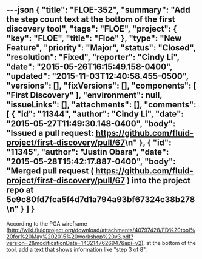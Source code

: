 ---json
{
  "title": "FLOE-352",
  "summary": "Add the step count text at the bottom of the first discovery tool",
  "tags": "FLOE",
  "project": {
    "key": "FLOE",
    "title": "Floe"
  },
  "type": "New Feature",
  "priority": "Major",
  "status": "Closed",
  "resolution": "Fixed",
  "reporter": "Cindy Li",
  "date": "2015-05-26T16:15:49.158-0400",
  "updated": "2015-11-03T12:40:58.455-0500",
  "versions": [],
  "fixVersions": [],
  "components": [
    "First Discovery"
  ],
  "environment": null,
  "issueLinks": [],
  "attachments": [],
  "comments": [
    {
      "id": "11344",
      "author": "Cindy Li",
      "date": "2015-05-27T11:49:30.148-0400",
      "body": "Issued a pull request: <https://github.com/fluid-project/first-discovery/pull/67>\n"
    },
    {
      "id": "11345",
      "author": "Justin Obara",
      "date": "2015-05-28T15:42:17.887-0400",
      "body": "Merged pull request ( <https://github.com/fluid-project/first-discovery/pull/67> ) into the project repo at 5e9c80fd7fca5f4d7d1a794a93bf67324c38b278\n"
    }
  ]
}
---
According to the PGA wireframe (<http://wiki.fluidproject.org/download/attachments/40797428/FD%20tool%20for%20May%202015%20workshop%20v3.pdf?version=2&modificationDate=1432147626947&api=v2>), at the bottom of the tool, add a text that shows information like "step 3 of 8".

        